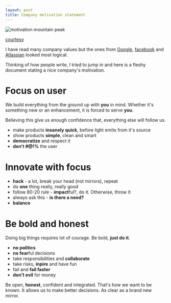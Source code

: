 ```yaml
---
layout: post
title: Company motivation statement
---
```


![motivation mountain peak](http://www.hdwallpapers.in/walls/snow_peak-HD.jpg)

[courtesy](http://www.hdwallpapers.in/tag/peak.html)

I have read many company values but the ones from [Google](https://www.google.com/about/company/philosophy/), [facebook](https://www.facebook.com/) and [Atlassian](https://www.atlassian.com/company/values) looked most logical.

Thinking of how people write, I tried to jump in and here is a fleshy document stating a nice company's motivation.

# Focus on user

We build everything from the ground up with **you** in mind. Whether it's something new or an enhancement, it is forced to serve **you**.

Believing this give us enough confidence that, everything else will follow us.

 - make products **insanely quick**, before light emits from it's source
 - show products **simple**, clean and smart
 - **democratize** and respect it
 - **don’t #@!%** the user

# Innovate with focus

 - **hack** - a lot, break your head (not mirrors), repeat
 - do **one** thing really, really good
 - follow 80-20 rule - **impact**ful?, do it. Otherwise, throw it
 - always ask this - **is there a need?**
 - **balance** 
 
# Be bold and honest

Doing big things requires lot of courage. Be bold, **just do it**.

- **no politics**
- **no fear**ful decisions
- take responsibilities and **collaborate**
- take risks, **inpire** and have fun
- fail and **fail faster**
- **don't evil** for money

Be open, **honest**, confident and integrated. That's how we want to be known. It allows us to make better decisions. As clear as a brand new mirror.
